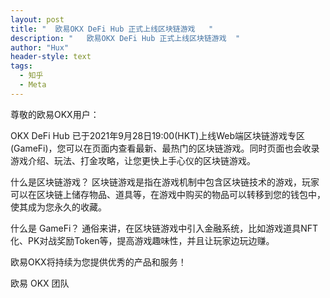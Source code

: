 ```yaml
---
layout: post
title: "  欧易OKX DeFi Hub 正式上线区块链游戏   "
description: "   欧易OKX DeFi Hub 正式上线区块链游戏  "
author: "Hux"
header-style: text
tags:
  - 知乎
  - Meta
---
```

尊敬的欧易OKX用户：

OKX DeFi Hub 已于2021年9月28日19:00(HKT)上线Web端区块链游戏专区(GameFi)，您可以在页面内查看最新、最热门的区块链游戏。同时页面也会收录游戏介绍、玩法、打金攻略，让您更快上手心仪的区块链游戏。

什么是区块链游戏？
区块链游戏是指在游戏机制中包含区块链技术的游戏，玩家可以在区块链上储存物品、道具等，在游戏中购买的物品可以转移到您的钱包中，使其成为您永久的收藏。

什么是 GameFi？
通俗来讲，在区块链游戏中引入金融系统，比如游戏道具NFT化、PK对战奖励Token等，提高游戏趣味性，并且让玩家边玩边赚。

欧易OKX将持续为您提供优秀的产品和服务！

欧易 OKX 团队
